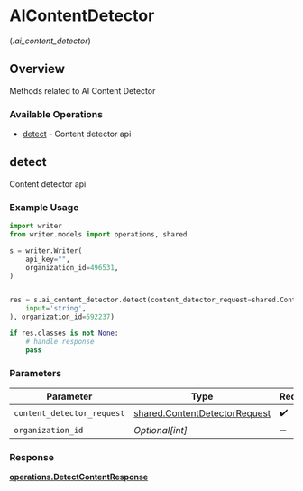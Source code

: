 # AIContentDetector
(*.ai_content_detector*)

## Overview

Methods related to AI Content Detector

### Available Operations

* [detect](#detect) - Content detector api

## detect

Content detector api

### Example Usage

```python
import writer
from writer.models import operations, shared

s = writer.Writer(
    api_key="",
    organization_id=496531,
)


res = s.ai_content_detector.detect(content_detector_request=shared.ContentDetectorRequest(
    input='string',
), organization_id=592237)

if res.classes is not None:
    # handle response
    pass
```

### Parameters

| Parameter                                                                      | Type                                                                           | Required                                                                       | Description                                                                    |
| ------------------------------------------------------------------------------ | ------------------------------------------------------------------------------ | ------------------------------------------------------------------------------ | ------------------------------------------------------------------------------ |
| `content_detector_request`                                                     | [shared.ContentDetectorRequest](../../models/shared/contentdetectorrequest.md) | :heavy_check_mark:                                                             | N/A                                                                            |
| `organization_id`                                                              | *Optional[int]*                                                                | :heavy_minus_sign:                                                             | N/A                                                                            |


### Response

**[operations.DetectContentResponse](../../models/operations/detectcontentresponse.md)**

